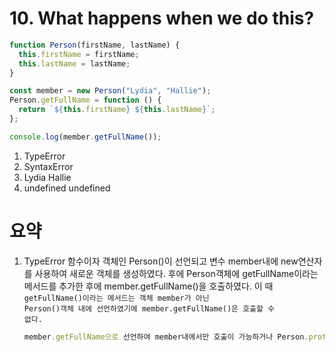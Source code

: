 # 10. What happens when we do this?

```javascript
function Person(firstName, lastName) {
  this.firstName = firstName;
  this.lastName = lastName;
}

const member = new Person("Lydia", "Hallie");
Person.getFullName = function () {
  return `${this.firstName} ${this.lastName}`;
};

console.log(member.getFullName());
```

1. TypeError
2. SyntaxError
3. Lydia Hallie
4. undefined undefined

# 요약

1. TypeError
   함수이자 객체인 Person()이 선언되고 변수 member내에 new연산자를 사용하여 새로운 객체를 생성하였다. 후에 Person객체에 getFullName이라는 메서드를 추가한 후에 member.getFullName()을 호출하였다. 이 때 <code>getFullName()이라는 메서드는 객체 member가 아닌 Person()객체 내에 선언하였기에 member.getFullName()은 호출할 수 없다.</code>

   ```javascript
   member.getFullName으로 선언하여 member내에서만 호출이 가능하거나 Person.prototype.getFullName()으로 선언하여 Person 생성자 함수로 선언한 객체는 사용가능하도록 선언해야 한다.
   ```
